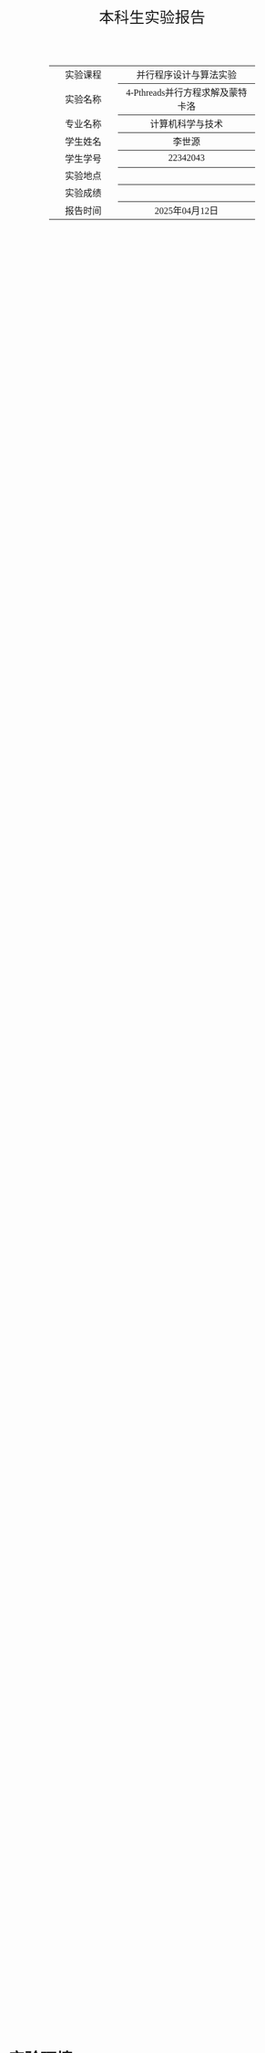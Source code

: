 <div class="cover" style="page-break-after:always;font-family:方正公文仿宋;width:100%;height:100%;border:none;margin: 0 auto;text-align:center;">
    <div style="width:50%;margin: 0 auto;height:0;padding-bottom:10%;">
        </br>
        <img src="../sysu-name.png" alt="校名" style="width:100%;"/>
    </div>
    </br></br>
    <div style="width:40%;margin: 0 auto;height:0;padding-bottom:40%;">
        <img src="../sysu.png" alt="校徽" style="width:100%;"/>
    </div>
		</br></br></br>
    <span style="font-family:华文黑体Bold;text-align:center;font-size:20pt;margin: 10pt auto;line-height:30pt;">本科生实验报告</span>
    </br>
    </br>
    <table style="border:none;text-align:center;width:72%;font-family:仿宋;font-size:14px; margin: 0 auto;">
    <tbody style="font-family:方正公文仿宋;font-size:12pt;">
        <tr style="font-weight:normal;"> 
            <td style="width:20%;text-align:center;">实验课程</td>
            <td style="width:40%;font-weight:normal;border-bottom: 1px solid;text-align:center;font-family:华文仿宋">并行程序设计与算法实验</td>
      </tr>
        <tr style="font-weight:normal;"> 
            <td style="width:20%;text-align:center;">实验名称</td>
            <td style="width:40%;font-weight:normal;border-bottom: 1px solid;text-align:center;font-family:华文仿宋">4-Pthreads并行方程求解及蒙特卡洛</td>
      </tr>
        <tr style="font-weight:normal;"> 
            <td style="width:20%;text-align:center;">专业名称</td>
            <td style="width:40%;font-weight:normal;border-bottom: 1px solid;text-align:center;font-family:华文仿宋">计算机科学与技术</td>
      </tr>
        <tr style="font-weight:normal;"> 
            <td style="width:20%;text-align:center;">学生姓名</td>
            <td style="width:40%;font-weight:normal;border-bottom: 1px solid;text-align:center;font-family:华文仿宋">李世源</td>
      </tr>
        <tr style="font-weight:normal;"> 
            <td style="width:20%;text-align:center;">学生学号</td>
            <td style="width:40%;font-weight:normal;border-bottom: 1px solid;text-align:center;font-family:华文仿宋">22342043</td>
      </tr>
        <tr style="font-weight:normal;"> 
            <td style="width:20%;text-align:center;">实验地点</td>
            <td style="width:40%;font-weight:normal;border-bottom: 1px solid;text-align:center;font-family:华文仿宋"></td>
      </tr>
        <tr style="font-weight:normal;"> 
            <td style="width:20%;text-align:center;">实验成绩</td>
            <td style="width:40%;font-weight:normal;border-bottom: 1px solid;text-align:center;font-family:华文仿宋"></td>
      </tr>
      <tr style="font-weight:normal;"> 
            <td style="width:20%;text-align:center;">报告时间</td>
            <td style="width:40%;font-weight:normal;border-bottom: 1px solid;text-align:center;font-family:华文仿宋">2025年04月12日</td>
      </tr>
    </tbody>              
    </table>
</div>

<!-- 注释语句：导出PDF时会在这里分页，使用 Typora Newsprint 主题放大 125% -->



# 实验环境

我的测试平台处理器是 Intel Xeon E7 处理器，单槽 16 核，Intel 给出的性能信息如下：

| Processor Group                                              | GFLOPS | APP     |
| ------------------------------------------------------------ | ------ | ------- |
| Intel® Xeon® Processor E7-4830 v3 (30M Cache, 2.10 GHz) E7-4830V3 | 403.2  | 0.12096 |

# 代码介绍

- `test1` 目录下为并行矩阵乘法对 C 按行划分实现。
- `test2` 目录下为并行矩阵乘法对 C 按块划分实现。
- `test3` 目录下为并行数组求和每个线程单独求和，最后相加的实现。
- `test4` 目录下为并行数组求和通过全局求和值及其锁的实现。

`Makefile` 中定义了开发、构建、测试，使用如下：

```shell
# 生成 LSP 配置文件，本实验不需要链接所以这个不太需要
make dev

# 只构建不测试
make build

# 运行单次测试
./build/test1 1 2 1     # 求 x^2 + 2 * x + 1 = 0 的根
./build/test2 0x1p16 16 # 16 线程 65536 = 0x1p16 个随机点用蒙特卡洛计算 pi

# 批量运行蒙特卡洛计算 pi
make test2  # 并行数组求和

# 清空已构建内容(build 目录)
make clean
```

使用 jupyter notebook 脚本 `draw.ipynb` 根据 `make test2` 输出的结果 (`build/result.md`) 画图，直观展示蒙特卡洛计算结果的变化情况。实验报告中的曲线图由该脚本生成。

# 1. 一元二次方程求解

## 实验要求

使用 Pthread 编写多线程程序，求解一元二次方程组的根，结合数据及任务之间的依赖关系，及实验计时，分析其性能。

一元二次方程：为包含一个未知项，且未知项最高次数为二的整式方程式，常写作 $ax^2+bx+c=0$ ，其中 $x$ 为未知项，$a,b,c$ 为三个常数。

一元二次方程的解：一元二次方程的解可由求根公式给出： 

$$
x=\frac{-b\pm\sqrt{b^2-4ac}}{2a}
$$

**输入**：$a,b,c$ 三个浮点数，其的取值范围均为 $[-100, 100]$

**问题描述**：使用求根公式并行求解一元二次方程 $ax^2+bx+c=0$。

**输出**：方程的解 $x_1,x_2$，及求解所消耗的时间 $t$。

**要求**：使用 Pthreads 编写多线程程序，根据求根公式求解一元二次方程。求根公式的中间值由不同线程计算，并使用条件变量识别何时线程完成了所需计算。讨论其并行性能。

## 代码实现

变量定义与初始化

```c
double a, b, c;       // 二次方程系数
double delta;         // 判别式 sqrt(b² - 4ac)
double root1, root2;  // 方程的两个根
bool delta_ready = false;  // 标记 delta 是否计算完成
bool has_real_roots;  // 标记是否有实数根

pthread_cond_t cond_delta_ready = PTHREAD_COND_INITIALIZER;  // 条件变量，用于通知 delta 计算完成
pthread_mutex_t mutex1 = PTHREAD_MUTEX_INITIALIZER;  // 保护 root1 计算
pthread_mutex_t mutex2 = PTHREAD_MUTEX_INITIALIZER;  // 保护 root2 计算
```

- **`delta_ready`** 是一个标志，表示 `delta` 是否计算完成。  
- **`cond_delta_ready`** 是一个条件变量，用于在 `delta` 计算完成后唤醒等待的线程。  
- **`mutex1` 和 `mutex2`** 分别用于保护 `root1` 和 `root2` 的计算，确保它们不会在 `delta` 计算完成前执行。  


`calc_delta` 线程用于计算判别式：

```c
void *calc_delta(void *_) {
  pthread_mutex_lock(&mutex1);  // 锁住 mutex1（防止 root1 提前计算）
  pthread_mutex_lock(&mutex2);  // 锁住 mutex2（防止 root2 提前计算）
  
  double d = b * b - 4 * a * c;
  delta = sqrt(d); // 计算判别式
  has_real_roots = d >= 0; // 检查是否有实数根
  
  delta_ready = true;  // 标记 delta 计算完成
  
  pthread_cond_signal(&cond_delta_ready);  // 唤醒等待 cond_delta_ready 的线程（root1）
  pthread_mutex_unlock(&mutex1);  // 释放 mutex1，允许 root1 计算
  
  pthread_cond_signal(&cond_delta_ready);  // 再次唤醒（确保 root2 也被唤醒）
  pthread_mutex_unlock(&mutex2);  // 释放 mutex2，允许 root2 计算
  
  pthread_exit(NULL);
}
```

- **先锁 `mutex1` 和 `mutex2`**，确保 `root1` 和 `root2` 线程不会提前执行。  
- **计算 `delta`**，并检查是否有实数根。  
- **设置 `delta_ready = true`**，表示 `delta` 已计算完成。  
- **发送 `pthread_cond_signal` 两次**：
	- 第一次唤醒 `root1`（等待 `mutex1` 的线程）。
	- 第二次唤醒 `root2`（等待 `mutex2` 的线程）。
- **释放 `mutex1` 和 `mutex2`**，让 `root1` 和 `root2` 可以继续执行。  

`calc_root1` 线程和 `calc_root2` 线程计算 2 个根。代码逻辑基本一致，以 `calc_root1` 线程为例：

```c
void *calc_root1(void *_) {
  pthread_mutex_lock(&mutex1);  // 尝试获取 mutex1
  
  while (!delta_ready)  // 如果 delta 还没计算完，就等待
    pthread_cond_wait(&cond_delta_ready, &mutex1);  // 释放 mutex1，并阻塞直到被唤醒
  
  root1 = (-b - delta) / (2 * a);  // 计算第一个根
  
  pthread_exit(NULL);
}
```

- **先获取 `mutex1`**，防止其他线程修改 `delta`。  
- **检查 `delta_ready`**：
	- 如果 `delta` 还没计算完，调用 `pthread_cond_wait` **释放 `mutex1`** 并阻塞，直到 `calc_delta` 线程唤醒它。  
- **被唤醒后重新获取 `mutex1`**，然后计算 `root1`。  


主线程如下：

```c
int main(int argc, char *argv[]) {
  bind_thread_to_cpu(pthread_self(), 0);  // 主线程绑定到 CPU 0
  
  a = atof(argv[1]);  // 解析命令行参数
  b = atof(argv[2]);
  c = atof(argv[3]);
  
  pthread_t threads[3];
  
  pthread_create(&threads[0], NULL, calc_delta, NULL);  // 启动 delta 计算线程
  bind_thread_to_cpu(threads[0], 1);  // 绑定到 CPU 1
  
  pthread_create(&threads[1], NULL, calc_root1, NULL);  // 启动 root1 计算线程
  bind_thread_to_cpu(threads[1], 2);  // 绑定到 CPU 2
  
  pthread_create(&threads[2], NULL, calc_root2, NULL);  // 启动 root2 计算线程
  bind_thread_to_cpu(threads[2], 3);  // 绑定到 CPU 3
  
  for (int i = 0; i < 3; i++)  // 等待所有线程完成
    pthread_join(threads[i], NULL);
  
  if (has_real_roots) {  // 输出结果
    printf("x1 = %lf\n", root1);
    printf("x2 = %lf\n", root2);
  } else {
    printf("无实数根\n");
  }
  
  return 0;
}
```

其代码逻辑也就是我的程序主要逻辑如下：
1. 主线程绑定到 CPU 0，其他线程绑定到不同的 CPU（1、2、3），以最大化并行性能。  
2. 启动 3 个线程：
	- `calc_delta`（计算判别式）
	- `calc_root1`（计算第一个根）
	- `calc_root2`（计算第二个根）
3. 等待所有线程完成（`pthread_join`）。  
4. 输出结果（如果有实数根）。  

## 性能分析

对无实数根、两个根相同、两个根不同的情况测试如下：

![1](images/1.png)

我的代码中每个线程绑定到不同的 CPU，减少线程切换开销。`root1` 和 `root2` 可以在 `delta` 计算完成后同时计算因为它们依赖的是只读的数据，而他们所写的数据则互不干扰。

但是在这个场景中并行加速可能不明显，求根的计算任务非常简单，线程创建和同步的开销可能超过并行计算的收益。但该模式可以扩展至更复杂的计算任务（如矩阵运算、数值模拟等）。

# 2. 蒙特卡洛方法求 $\pi$ 的近似值

基于 Pthreads 编写多线程程序，使用蒙特卡洛方法求圆周率 $\pi$ 近似值。

蒙特卡洛方法与圆周率近似：蒙特卡洛方法是一种基于随机采样的数值计算方法，通过模拟随机时间的发生，来解决各类数学、物理和工程上的问题，尤其是直接解析解决困难或无法求解的问题。其基本思想是：当问题的确切解析解难以获得时，可以通过随机采样的方式，生成大量的模拟数据，然后利用这些数据的统计特性来近似求解问题。在计算圆周率 $\pi$ 值时，可以随机地将点撒在一个正方形内。当点足够多时，总采样点数量与落在内切圆内采样点数量的比例将趋近于 $\frac{\pi}{4}$，可据此来估计 $\pi$ 的值。

**输入**：整数 $n$，取值范围为 $[1024, 65536]$

**问题描述**：随机生成正方形内的 $n$ 个采样点，并据此估算 $\pi$ 的值。

**输出**：总点数 $n$，落在内切圆内点数 $m$，估算的 $\pi$ 值，及消耗的时间 $t$。

**要求**：基于 Pthreads 编写多线程程序，使用蒙特卡洛方法求圆周率 $\pi$ 近似值。讨论程序并行性能。

## 代码实现

数据结构 `Args`：

```c
typedef struct {
  int count_all;      // 该线程需要计算的总点数
  int count_inside;   // 该线程统计的圆内点数
} Args;
```
- `count_all`：每个线程负责计算的点数。
- `count_inside`：该线程统计的落在圆内的点数。

在接下来的线程计算函数中，我设计了两种计算函数，分别根据随机数作为不同的数据类型进行计算。

首先是基于 int 类型的计算函数 `calc_by_int` 如下：

```c
void *calc_by_int(void* arg) {
  Args* args = (Args*)arg;
  uint64_t x, y;  // 使用 64 位整数避免溢出
  for (int i = 0; i < args->count_all; i++) {
    x = rand();  // 生成随机 x ∈ [0, RAND_MAX]
    y = rand();  // 生成随机 y ∈ [0, RAND_MAX]
    if (x * x + y * y <= QUADRA_RAND_MAX_INT) {  // 检查是否在圆内
      args->count_inside += 1;
    }
  }
  return NULL;
}
```

`RAND_MAX` 的值为伪随机数生成器能产生的最大整数值，为 `0x7fff`。我直接使用生成的随机数作为坐标值的话，为了确保 `x * x + y * y` 不会溢出，我计算了 `QUADRA_RAND_MAX_INT = RAND_MAX * RAND_MAX` 等于 `0x3fffffff00000001`，这个值依然能被 64 位二进制表示，所以不会溢出。因此就用 `x * x + y * y <= QUADRA_RAND_MAX_INT` 检查生成的坐标是否在圆内。

然后是基于浮点类型的计算函数 `calc_by_double` 如下：

```c
void *calc_by_double(void* arg) {
  Args* args = (Args*)arg;
  double x, y;
  for (int i = 0; i < args->count_all; i++) {
    x = static_cast<double>(rand());  // x ∈ [0, 1]
    y = static_cast<double>(rand());  // y ∈ [0, 1]
    if (x * x + y * y <= QUADRA_RAND_MAX_DOUBLE) {  // 检查是否在单位圆内
      args->count_inside += 1;
    }
  }
  return NULL;
}
```

这里随机数生成器生成的数直接转化为浮点数类型，转化的范围为 $[0,1]$。所以这里 `QUADRA_RAND_MAX_DOUBLE` 为 `1.0`，用 `x * x + y * y <= QUADRA_RAND_MAX_DOUBLE` 检查生成的坐标是否在圆内。


最后是 `main` 函数的代码实现如下：
```c
int main(int argc, char *argv[]) {
  bind_thread_to_cpu(pthread_self(), 0);  // 主线程绑定到 CPU 0

  int count_all = atoi(argv[1]);          // 总点数
  int num_threads = atoi(argv[2]);        // 线程数
  int count_all_each = count_all / num_threads;  // 每个线程计算的点数

  pthread_t *threads = (pthread_t *)malloc(num_threads * sizeof(pthread_t));
  Args *thread_args = (Args *)malloc(num_threads * sizeof(Args));

  // 创建并绑定子线程
  for (int i = 1; i < num_threads; i++) {
    thread_args[i].count_all = count_all_each;
    thread_args[i].count_inside = 0;
    pthread_create(&threads[i], NULL, calc_by_int, &thread_args[i]);
    bind_thread_to_cpu(threads[i], i);  // 绑定到 CPU i
  }

  // 主线程也参与计算（减少线程切换开销）
  thread_args[0].count_all = count_all_each;
  thread_args[0].count_inside = 0;
  calc_by_int(&thread_args[0]);  // 主线程直接计算
  count_inside = thread_args[0].count_inside;

  // 等待所有子线程完成，并累加结果
  for (int i = 1; i < num_threads; i++) {
    pthread_join(threads[i], NULL);
    count_inside += thread_args[i].count_inside;
  }

  // 计算并输出 π 的近似值
  printf("%lf\n", 4 * static_cast<double>(count_inside) / count_all);
  return 0;
}
```

## 测试分析

某次运行 `make test2` 批量计算（`0x1p04=16` 到 `0x1p20=1048576` 个随机点坐标）得到估算 $\pi$ 的结果表格如下：

|        | monte carlo |
|--------|-------------|
| 0x1p04 | 3.250000000 |
| 0x1p05 | 3.250000000 |
| 0x1p06 | 3.125000000 |
| 0x1p07 | 3.187500000 |
| 0x1p08 | 3.203125000 |
| 0x1p09 | 3.218750000 |
| 0x1p11 | 3.154296875 |
| 0x1p12 | 3.158203125 |
| 0x1p13 | 3.164062500 |
| 0x1p14 | 3.152343750 |
| 0x1p15 | 3.148437500 |
| 0x1p16 | 3.146118164 |
| 0x1p17 | 3.142578125 |
| 0x1p18 | 3.145797729 |
| 0x1p19 | 3.139312744 |
| 0x1p20 | 3.140846252 |

画出其可视化的直观曲线图如下：

![pi-random_points](images/pi-random_points.png)

- 随机点坐标较少时（$N < 2^{10}$）：结果波动剧烈，误差可能高达 $0.1$，甚至因随机性偶然更接近 $\pi$（如 $N=64$）。
- 随机点坐标较多（$N \geq 2^{16}$）：误差稳定在 $0.001$ 量级，收敛至 $3.141$ 附近。

影响估算结果的因素还有伪随机数生成器的局限性，`rand()` 生成的伪随机数可能存在周期性或相关性，影响高精度计算。此外，就算随机数生成器真的是完全随机的真随机数生成器，生成的随机数无论是浮点数还是整数，取值范围都是离散有限的，例如 31 位随机整数实际上是在 $2^31-1$ 个数中随机取值，并不是理想的连续实数轴上的随机数。

而对于程序的并行性能，代码实现中将所有数据均分给每一个线程，并且每个线程自己求和，最后再汇总，实现无数据竞争冒险的完全并行，通信开销也最小。如下是计算时间随计算规模的变化情况图：

![time-random_points](images/time-random_points.png)

在计算 `0x1p20=1048576` 个随机点时，所需时间仍不超过 1 秒。